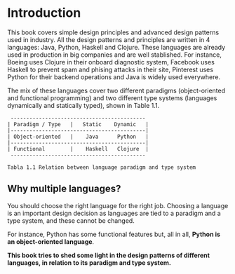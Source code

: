 # Introduction

This book covers simple design principles and advanced design patterns used in industry.
All the design patterns and principles are written in 4 languages: Java, Python, Haskell and Clojure.
These languages are already used in production in big companies and are
well stablished. For instance, Boeing uses Clojure in their onboard
diagnostic system, Facebook uses Haskell to prevent spam and phising attacks
in their site, Pinterest uses Python for their backend operations and
Java is widely used everywhere.

The mix of these languages cover two different paradigms (object-oriented and functional
programming) and two different type systems (languages dynamically and
statically typed), shown in Table 1.1.

     -------------------------------------------
    | Paradigm / Type   |   Static    Dynamic   |
    |-------------------------------------------|
    | Object-oriented   |    Java      Python   |
    |-------------------------------------------|
    | Functional        |    Haskell   Clojure  |
     -------------------------------------------

    Tabla 1.1 Relation between language paradigm and type system


## Why multiple languages?

You should choose the right language for the right job. Choosing a language
is an important design decision as languages are tied to a paradigm and a type system,
and these cannot be changed.
<!--   -->
For instance, Python has some functional features but, all in all,
**Python is an object-oriented language**.

**This book tries to shed some light in the design patterns of different languages,
in relation to its paradigm and type system.**

<!--
Should I cover design patterns from ASD? YES

Should I cover UML? ... maybe not!

Introduction to other languages!

Design patterns:
- SOLID vs GRASP
- Design patterns for OOP and/or FP
- Design patterns are solutions and they have weaknesses. Mention them
in detail and their advantages against dynamic/static languages and
OOP/FP.
- Testing to check that it works!
-->
